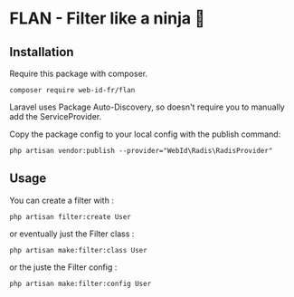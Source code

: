 # FLAN - Filter like a ninja 🥷

## Installation

Require this package with composer.

```shell
composer require web-id-fr/flan
```
Laravel uses Package Auto-Discovery, so doesn't require you to manually add the ServiceProvider.

Copy the package config to your local config with the publish command:
```shell
php artisan vendor:publish --provider="WebId\Radis\RadisProvider"
```

## Usage

You can create a filter with :
```shell
php artisan filter:create User
```

or eventually just the Filter class :
```shell
php artisan make:filter:class User
```

or the juste  the Filter config :
```shell
php artisan make:filter:config User
```

